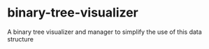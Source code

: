 # binary-tree-visualizer
A binary tree visualizer and manager to simplify the use of this data structure
